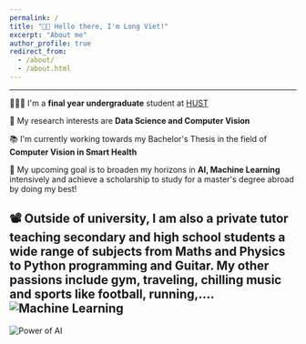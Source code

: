 ```yaml
---
permalink: /
title: "👋🏼 Hello there, I'm Long Viet!"
excerpt: "About me"
author_profile: true
redirect_from: 
  - /about/
  - /about.html
---
```


---
👨🏻‍💻 I'm a **final year undergraduate** student at [HUST](https://hust.edu.vn/)

🔬 My research interests are **Data Science and Computer Vision**

📚 I'm currently working towards my Bachelor's Thesis in the field of **Computer Vision in Smart Health**

🤖 My upcoming goal is to broaden my horizons in **AI, Machine Learning** intensively and achieve a scholarship to study for a master's degree abroad by doing my best!

📽️ Outside of university, I am also a **private tutor** teaching secondary and high school students a wide range of subjects from Maths and Physics to Python programming and Guitar. My other passions include gym, traveling, chilling music and sports like football, running,....
![Machine Learning](https://intellipaat.com/blog/wp-content/uploads/2017/01/What-is-machine-learning.gif)
---
![Power of AI](https://kockpit.in/blogs-community/assets/images/community/AI1.jpg)